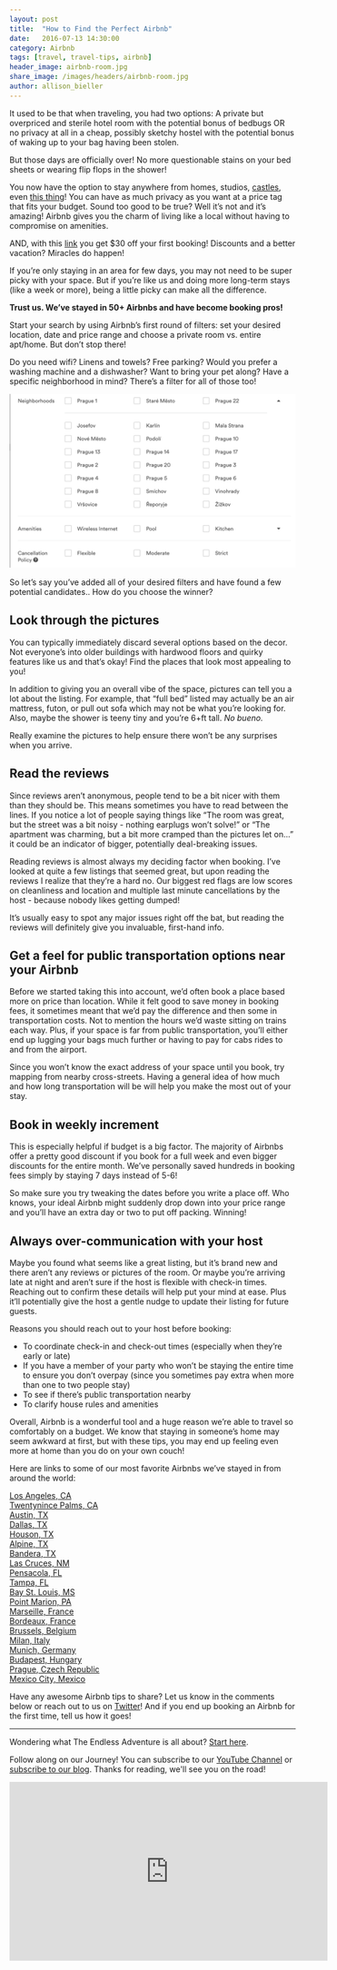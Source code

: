 ```yaml
---
layout: post
title:  "How to Find the Perfect Airbnb"
date:   2016-07-13 14:30:00
category: Airbnb
tags: [travel, travel-tips, airbnb]
header_image: airbnb-room.jpg
share_image: /images/headers/airbnb-room.jpg
author: allison_bieller
---
```


It used to be that when traveling, you had two options: A private but overpriced and sterile hotel room with the potential bonus of bedbugs OR no privacy at all in a cheap, possibly sketchy hostel with the potential bonus of waking up to your bag having been stolen. 

But those days are officially over! No more questionable stains on your bed sheets or wearing flip flops in the shower!

You now have the option to stay anywhere from homes, studios, [castles](https://www.airbnb.com/wishlists/stay-in-a-castle), even [this thing](https://www.airbnb.com/rooms/12735111)! You can have as much privacy as you want at a price tag that fits your budget. Sound too good to be true? Well it’s not and it’s amazing! Airbnb gives you the charm of living like a local without having to compromise on amenities. 

AND, with this [link](www.airbnb.com/c/abieller) you get $30 off your first booking! Discounts and a better vacation? Miracles do happen!

If you’re only staying in an area for few days, you may not need to be super picky with your space. But if you’re like us and doing more long-term stays (like a week or more), being a little picky can make all the difference. 

**Trust us. We’ve stayed in 50+ Airbnbs and have become booking pros!**

Start your search by using Airbnb’s first round of filters: set your desired location, date and price range and choose a private room vs. entire apt/home. But don’t stop there! 

Do you need wifi? Linens and towels? Free parking? Would you prefer a washing machine and a dishwasher? Want to bring your pet along? Have a specific neighborhood in mind? There’s a filter for all of those too!

![airbnb filters](/images/uploads/airbnb-tips/filters.png)

So let’s say you’ve added all of your desired filters and have found a few potential candidates.. How do you choose the winner?

## Look through the pictures

You can typically immediately discard several options based on the decor. Not everyone’s into older buildings with hardwood floors and quirky features like us and that’s okay! Find the places that look most appealing to you!

In addition to giving you an overall vibe of the space, pictures can tell you a lot about the listing. For example, that “full bed” listed may actually be an air mattress, futon, or pull out sofa which may not be what you’re looking for. Also, maybe the shower is teeny tiny and you’re 6+ft tall. *No bueno.*

Really examine the pictures to help ensure there won’t be any surprises when you arrive.

## Read the reviews

Since reviews aren’t anonymous, people tend to be a bit nicer with them than they should be. This means sometimes you have to read between the lines. If you notice a lot of people saying things like “The room was great, but the street was a bit noisy - nothing earplugs won’t solve!” or “The apartment was charming, but a bit more cramped than the pictures let on...” it could be an indicator of bigger, potentially deal-breaking issues. 

Reading reviews is almost always my deciding factor when booking. I’ve looked at quite a few listings that seemed great, but upon reading the reviews I realize that they’re a hard no. Our biggest red flags are low scores on cleanliness and location and multiple last minute cancellations by the host - because nobody likes getting dumped! 

It’s usually easy to spot any major issues right off the bat, but reading the reviews will definitely give you invaluable, first-hand info. 

## Get a feel for public transportation options near your Airbnb

Before we started taking this into account, we’d often book a place based more on price than location. While it felt good to save money in booking fees, it sometimes meant that we’d pay the difference and then some in transportation costs. Not to mention the hours we’d waste sitting on trains each way. Plus, if your space is far from public transportation, you’ll either end up lugging your bags much further or having to pay for cabs rides to and from the airport.

Since you won’t know the exact address of your space until you book, try mapping from nearby cross-streets. Having a general idea of how much and how long transportation will be will help you make the most out of your stay. 

## Book in weekly increment

This is especially helpful if budget is a big factor. The majority of Airbnbs offer a pretty good discount if you book for a full week and even bigger discounts for the entire month. We’ve personally saved hundreds in booking fees simply by staying 7 days instead of 5-6! 

So make sure you try tweaking the dates before you write a place off. Who knows, your ideal Airbnb might suddenly drop down into your price range and you’ll have an extra day or two to put off packing. Winning!

## Always over-communication with your host

Maybe you found what seems like a great listing, but it’s brand new and there aren’t any reviews or pictures of the room. Or maybe you’re arriving late at night and aren’t sure if the host is flexible with check-in times. Reaching out to confirm these details will help put your mind at ease. Plus it’ll potentially give the host a gentle nudge to update their listing for future guests.

Reasons you should reach out to your host before booking: 

- To coordinate check-in and check-out times (especially when they’re early or late)
- If you have a member of your party who won’t be staying the entire time to ensure you don’t overpay (since you sometimes pay extra when more than one to two people stay)
- To see if there’s public transportation nearby
- To clarify house rules and amenities 

Overall, Airbnb is a wonderful tool and a huge reason we’re able to travel so comfortably on a budget. We know that staying in someone’s home may seem awkward at first, but with these tips, you may end up feeling even more at home than you do on your own couch!

Here are links to some of our most favorite Airbnbs we’ve stayed in from around the world:

[Los Angeles, CA](https://www.airbnb.com/rooms/9979938)<br />
[Twentynince Palms, CA](https://www.airbnb.com/rooms/8442302)<br />
[Austin, TX](https://www.airbnb.com/rooms/9131443)<br />
[Dallas, TX](https://www.airbnb.com/rooms/7622094)<br />
[Houson, TX](https://www.airbnb.com/rooms/6166415) <br />
[Alpine, TX](https://www.airbnb.com/rooms/7708619) <br />
[Bandera, TX](https://www.airbnb.com/rooms/5617722)<br />
[Las Cruces, NM](https://www.airbnb.com/rooms/7400644)<br />
[Pensacola, FL](https://www.airbnb.com/rooms/8761622)<br />
[Tampa, FL](https://www.airbnb.com/rooms/12130302) <br />
[Bay St. Louis, MS](https://www.airbnb.com/rooms/2918639)<br />
[Point Marion, PA](https://www.airbnb.com/rooms/7195113)<br />
[Marseille, France](https://www.airbnb.com/rooms/12986936)<br />
[Bordeaux, France](https://www.airbnb.com/rooms/6641049)<br />
[Brussels, Belgium](https://www.airbnb.com/rooms/7161074)<br />
[Milan, Italy](https://www.airbnb.com/rooms/12214809)<br />
[Munich, Germany](https://www.airbnb.com/rooms/8504194) <br />
[Budapest, Hungary](https://www.airbnb.com/rooms/1152798) <br />
[Prague, Czech Republic](https://www.airbnb.com/rooms/3761912)<br />
[Mexico City, Mexico](https://www.airbnb.com/rooms/2792346)


Have any awesome Airbnb tips to share? Let us know in the comments below or reach out to us on [Twitter](http://twitter.com/the_endless_a)! And if you end up booking an Airbnb for the first time, tell us how it goes! 

---

Wondering what The Endless Adventure is all about? [Start here](https://www.youtube.com/watch?v=Qm7a1IA7oQ8).

Follow along on our Journey! You can subscribe to our [YouTube Channel](https://www.youtube.com/c/TheEndlessAdventure?sub_confirmation=1) or [subscribe to our blog](http://conversational.us6.list-manage.com/subscribe?u=f210e827b5997f97a4c359077&id=cbb27cac9e). Thanks for reading, we'll see you on the road!

<iframe width="560" height="315" src="https://www.youtube.com/embed/Qm7a1IA7oQ8" frameborder="0" allowfullscreen></iframe>